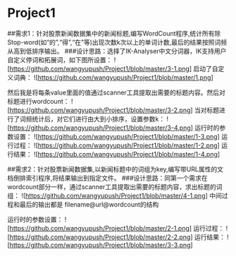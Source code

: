 # Project1
##需求1：针对股票新闻数据集中的新闻标题,编写WordCount程序,统计所有除Stop-word(如“的”,“得”,“在”等)出现次数k次以上的单词计数,最后的结果按照词频从高到低排序输出。
###设计思路：选择了IK-Analyser中文分词器，IK支持用户自定义停词和拓展词，如下图所设置：
![https://github.com/wangyupush/Project1/blob/master/3-1.png]
启动了自定义词典：
![https://github.com/wangyupush/Project1/blob/master/1.png]

然后我是将每条value里面的值通过scanner工具提取出需要的标题内容。然后对标题进行wordcount：
![https://github.com/wangyupush/Project1/blob/master/3-2.png]
当对标题进行了词频统计后，对它们进行由大到小排序，设置参数k：
![https://github.com/wangyupush/Project1/blob/master/3-4.png]
运行时的参数设置：
![https://github.com/wangyupush/Project1/blob/master/1-3.png]
运行过程：
![https://github.com/wangyupush/Project1/blob/master/1-2.png]
运行结果：
![https://github.com/wangyupush/Project1/blob/master/1-4.png]

##需求2：针对股票新闻数据集,以新闻标题中的词组为key,编写带URL属性的文档倒排索引程序,将结果输出到指定文件。
###设计思路：同第一个需求在wordcount部分一样，通过scanner工具提取出需要的标题内容，求出标题的词组：
![https://github.com/wangyupush/Project1/blob/master/4-1.png]
中间过程和最后的输出都是 filename@url@wordcount的结构

运行时的参数设置：
![https://github.com/wangyupush/Project1/blob/master/2-1.png]
运行过程：
![https://github.com/wangyupush/Project1/blob/master/2-2.png]
运行结果：
![https://github.com/wangyupush/Project1/blob/master/3-3.png]
